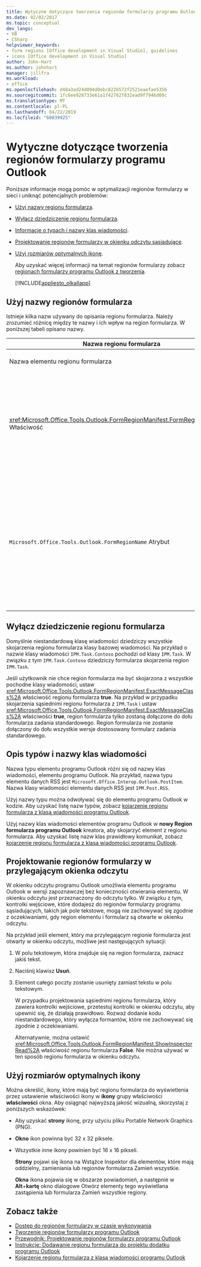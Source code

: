 ```yaml
---
title: Wytyczne dotyczące tworzenia regionów formularzy programu Outlook
ms.date: 02/02/2017
ms.topic: conceptual
dev_langs:
- VB
- CSharp
helpviewer_keywords:
- form regions [Office development in Visual Studio], guidelines
- icons [Office development in Visual Studio]
author: John-Hart
ms.author: johnhart
manager: jillfra
ms.workload:
- office
ms.openlocfilehash: d48a3ad24d094d0ebc822b572f2521eaefae5356
ms.sourcegitcommit: 1fc6ee928733e61a1f42782f832ead9f7946d00c
ms.translationtype: MT
ms.contentlocale: pl-PL
ms.lasthandoff: 04/22/2019
ms.locfileid: "60039925"
---
```

# <a name="guidelines-to-create-outlook-form-regions"></a>Wytyczne dotyczące tworzenia regionów formularzy programu Outlook
  Poniższe informacje mogą pomóc w optymalizacji regionów formularzy w sieci i uniknąć potencjalnych problemów:

- [Użyj nazwy regionu formularza](#UsingFormRegions).

- [Wyłącz dziedziczenie regionu formularza](#DisablingInheritance).

- [Informacje o typach i nazwy klas wiadomości](#ClassNames).

- [Projektowanie regionów formularzy w okienku odczytu sąsiadujące](#ReadingPane).

- [Użyj rozmiarów optymalnych ikonę](#UsingOptimal).

  Aby uzyskać więcej informacji na temat regionów formularzy zobacz [regionach formularzy programu Outlook z tworzenia](../vsto/creating-outlook-form-regions.md).

  [!INCLUDE[appliesto_olkallapp](../vsto/includes/appliesto-olkallapp-md.md)]

## <a name="UsingFormRegions"></a> Użyj nazwy regionów formularza
 Istnieje kilka nazw używany do opisania regionu formularza. Należy zrozumieć różnicę między te nazwy i ich wpływ na region formularza. W poniższej tabeli opisano nazwy.

|Nazwa regionu formularza|Opis|
|----------------------|-----------------|
|Nazwa elementu regionu formularza|Nazwa określona dla **Region formularza programu Outlook** pozycja **Dodaj nowy element** okno dialogowe. Jest to nazwa pliku kodu regionu formularza, który pojawia się w **Eksploratora rozwiązań**.|
|<xref:Microsoft.Office.Tools.Outlook.FormRegionManifest.FormRegionName%2A> Właściwość|Określ tę nazwę w **tekst opisu i wybierz preferencje wyświetlania** strony **nowy Region formularza programu Outlook** kreatora. Ta nazwa jest wyświetlana jako **FormRegionName** właściwość **właściwości** okna.<br /><br /> Użyj <xref:Microsoft.Office.Tools.Outlook.FormRegionManifest.FormRegionName%2A> właściwości w celu określenia etykietę, która identyfikuje region formularza programu Outlook interfejsu użytkownika (UI). Dla regionów formularza oddzielny ta nazwa jest wyświetlana jako przycisk na Wstążce elementu programu Outlook.<br /><br /> Dla regionów formularza sąsiednimi ta nazwa pojawia się jako tekst nagłówka powyżej regionu formularza.|
|`Microsoft.Office.Tools.Outlook.FormRegionName` Atrybut|Po dodaniu **Region formularza programu Outlook** elementu do projektu, program Visual Studio ustawia tę właściwość, aby w pełni kwalifikowaną nazwę regionu formularza. W pełni kwalifikowana nazwa domyślna jest nazwa dodatku narzędzi VSTO połączona nazwa regionu formularza za pomocą pojedynczego znaku kropki — na przykład `OutlookAddIn1.FormRegion1`.<br /><br /> Ta w pełni kwalifikowana nazwa pojawia się również jako atrybut u góry klasy fabryka regionów formularza.<br /><br /> Użyj `Microsoft.Office.Tools.Outlook.FormRegionName` atrybutu, aby jednoznacznie zidentyfikować region formularza we wszystkich dodatków narzędzi VSTO dla programu Outlook. Nie można zmienić wartość `Microsoft.Office.Tools.Outlook.FormRegionName` atrybutu, zmieniając element regionu formularza lub zmieniając <xref:Microsoft.Office.Tools.Outlook.FormRegionManifest.FormRegionName%2A> właściwości. Aby zmienić tę nazwę, należy zmodyfikować `Microsoft.Office.Tools.Outlook.FormRegionName` atrybutu w pliku kodu regionu formularza.|

## <a name="DisablingInheritance"></a> Wyłącz dziedziczenie regionu formularza
 Domyślnie niestandardową klasę wiadomości dziedziczy wszystkie skojarzenia regionu formularza klasy bazowej wiadomości. Na przykład o nazwie klasy wiadomości `IPM.Task.Contoso` pochodzi od klasy `IPM.Task`. W związku z tym `IPM.Task.Contoso` dziedziczy formularza skojarzenia region `IPM.Task`.

 Jeśli użytkownik nie chce region formularza ma być skojarzona z wszystkie pochodne klasy wiadomości, ustaw <xref:Microsoft.Office.Tools.Outlook.FormRegionManifest.ExactMessageClass%2A> właściwość regionu formularza **true**. Na przykład w przypadku skojarzenia sąsiednimi regionu formularza z `IPM.Task` i ustaw <xref:Microsoft.Office.Tools.Outlook.FormRegionManifest.ExactMessageClass%2A> właściwości **true**, region formularza tylko zostaną dołączone do dołu formularza zadania standardowego. Region formularza nie zostanie dołączony do dołu wszystkie wersje dostosowany formularz zadania standardowego.

## <a name="ClassNames"></a> Opis typów i nazwy klas wiadomości
 Nazwa typu elementu programu Outlook różni się od nazwy klas wiadomości, elementu programu Outlook. Na przykład, nazwa typu elementu danych RSS jest `Microsoft.Office.Interop.Outlook.PostItem`. Nazwa klasy wiadomości elementu danych RSS jest `IPM.Post.RSS`.

 Użyj nazwy typu można odwoływać się do elementu programu Outlook w kodzie. Aby uzyskać listę nazw typów, zobacz [kojarzenie regionu formularza z klasą wiadomości programu Outlook](../vsto/associating-a-form-region-with-an-outlook-message-class.md).

 Użyj nazwy klas wiadomości elementów programu Outlook w **nowy Region formularza programu Outlook** kreatora, aby skojarzyć element z regionu formularza. Aby uzyskać listę nazw klas prawidłowy komunikat, zobacz [kojarzenie regionu formularza z klasą wiadomości programu Outlook](../vsto/associating-a-form-region-with-an-outlook-message-class.md).

## <a name="ReadingPane"></a> Projektowanie regionów formularzy w przylegającym okienka odczytu
 W okienku odczytu programu Outlook umożliwia elementu programu Outlook w wersji zapoznawczej bez konieczności otwierania elementu. W okienku odczytu jest przeznaczony do odczytu tylko. W związku z tym, kontrolki wejściowe, które dodajesz do regionów formularzy programu sąsiadujących, takich jak pole tekstowe, mogą nie zachowywać się zgodnie z oczekiwaniami, gdy region elementu i formularz są otwarte w okienku odczytu.

 Na przykład jeśli element, który ma przylegającym regionie formularza jest otwarty w okienku odczytu, możliwe jest następujących sytuacji:

1. W polu tekstowym, która znajduje się na region formularza, zaznacz jakiś tekst.

2. Naciśnij klawisz **Usuń**.

3. Element całego poczty zostanie usunięty zamiast tekstu w polu tekstowym.

   W przypadku projektowania sąsiednimi regionu formularza, który zawiera kontrolki wejściowe, przetestuj kontrolki w okienku odczytu, aby upewnić się, że działają prawidłowo. Rozważ dodanie kodu niestandardowego, który wyłącza formantów, które nie zachowywać się zgodnie z oczekiwaniami.

   Alternatywnie, można ustawić <xref:Microsoft.Office.Tools.Outlook.FormRegionManifest.ShowInspectorRead%2A> właściwość regionu formularza **False**. Nie można używać w ten sposób regionu formularza w okienku odczytu.

## <a name="UsingOptimal"></a> Użyj rozmiarów optymalnych ikony
 Można określić, ikony, które mają być regionu formularza do wyświetlenia przez ustawienie właściwości ikony w **ikony** grupy właściwości **właściwości** okna. Aby osiągnąć najwyższą jakość wizualną, skorzystaj z poniższych wskazówek:

- Aby uzyskać **strony** ikonę, przy użyciu pliku Portable Network Graphics (PNG).

- **Okno** ikon powinna być 32 x 32 piksele.

- Wszystkie inne ikony powinien być 16 x 16 pikseli.

  **Strony** pojawi się ikona na Wstążce Inspektor dla elementów, które mają oddzielny, zamieniania lub regionów formularza Zamień wszystkie.

  **Okna** ikona pojawia się w obszarze powiadomień, a następnie w **Alt**+**kartę** okno dialogowe Otwórz elementy tego wyświetlana zastąpienia lub formularza Zamień wszystkie regiony.

## <a name="see-also"></a>Zobacz także
- [Dostęp do regionów formularzy w czasie wykonywania](../vsto/accessing-a-form-region-at-run-time.md)
- [Tworzenie regionów formularzy programu Outlook](../vsto/creating-outlook-form-regions.md)
- [Przewodnik: Projektowanie regionów formularzy programu Outlook](../vsto/walkthrough-designing-an-outlook-form-region.md)
- [Instrukcje: Dodawanie regionu formularza do projektu dodatku programu Outlook](../vsto/how-to-add-a-form-region-to-an-outlook-add-in-project.md)
- [Kojarzenie regionu formularza z klasą wiadomości programu Outlook](../vsto/associating-a-form-region-with-an-outlook-message-class.md)
